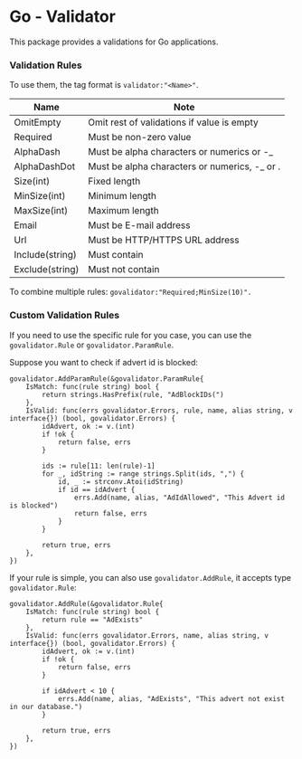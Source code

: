 # Go - Validator

This package provides a validations for Go applications. 

### Validation Rules

To use them, the tag format is `validator:"<Name>"`.

| Name | Note
|---|---
| OmitEmpty | Omit rest of validations if value is empty
| Required | Must be non-zero value
| AlphaDash | Must be alpha characters or numerics or -_
| AlphaDashDot | Must be alpha characters or numerics, -_ or .
| Size(int) | Fixed length
| MinSize(int) | Minimum length
| MaxSize(int) | Maximum length
| Email | Must be E-mail address
| Url | Must be HTTP/HTTPS URL address
| Include(string) | Must contain
| Exclude(string) | Must not contain

To combine multiple rules: `govalidator:"Required;MinSize(10)".`


### Custom Validation Rules

If you need to use the specific rule for you case, you can use the `govalidator.Rule` or `govalidator.ParamRule`.

Suppose you want to check if advert id is blocked:

    govalidator.AddParamRule(&govalidator.ParamRule{
        IsMatch: func(rule string) bool {
            return strings.HasPrefix(rule, "AdBlockIDs(")
        },
        IsValid: func(errs govalidator.Errors, rule, name, alias string, v interface{}) (bool, govalidator.Errors) {
            idAdvert, ok := v.(int)
            if !ok {
                return false, errs
            }
    
            ids := rule[11: len(rule)-1]
            for _, idString := range strings.Split(ids, ",") {
                id, _ := strconv.Atoi(idString)
                if id == idAdvert {
                    errs.Add(name, alias, "AdIdAllowed", "This Advert id is blocked")
                    return false, errs
                }
            }
    
            return true, errs
        },
    })

If your rule is simple, you can also use `govalidator.AddRule`, it accepts type `govalidator.Rule`:

        
    govalidator.AddRule(&govalidator.Rule{
        IsMatch: func(rule string) bool {
            return rule == "AdExists"
        },
        IsValid: func(errs govalidator.Errors, name, alias string, v interface{}) (bool, govalidator.Errors) {
            idAdvert, ok := v.(int)
            if !ok {
                return false, errs
            }
    
            if idAdvert < 10 {
                errs.Add(name, alias, "AdExists", "This advert not exist in our database.")
            }
    
            return true, errs
        },
    })


